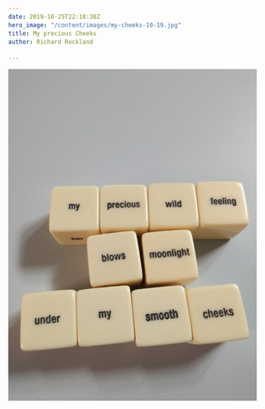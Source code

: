 ```yaml
---
date: 2019-10-25T22:18:38Z
hero_image: "/content/images/my-cheeks-10-19.jpg"
title: My precious Cheeks
author: Richard Rockland

---
```

![](/content/images/my-cheeks-10-19.jpg "Precious Cheeks")